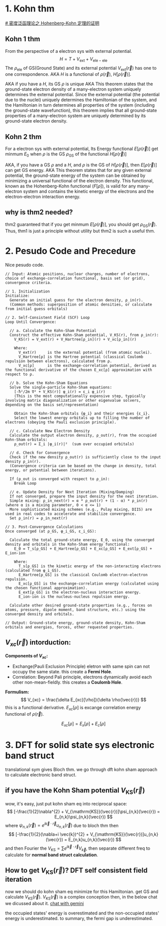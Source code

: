 # 1. Kohn thm
[# 密度泛函理论之 Hohenberg-Kohn 定理的证明](https://zhuanlan.zhihu.com/p/475254000)
## Kohn 1 thm
From the perspective of a electron sys with external potential. 
$$
H = T + V_{\mathrm{ext}} + V_{\mathrm{ele-ele}}
$$
The $\rho_{\mathrm{ele}}$ of GS(Ground State) and its external potential $V_{\mathrm{ext}}(\vec{r})$ has one to one correspondence. 
AKA $H$ is a functional of $\rho(\vec{r})$, $H[\rho(\vec{r})]$. 

AKA if you have a $H$, its GS $\rho$ is unique
AKA This theorem states that the ground-state electron density of a many-electron system uniquely determines the external potential. Since the external potential (the potential due to the nuclei) uniquely determines the Hamiltonian of the system, and the Hamiltonian in turn determines all properties of the system (including the ground-state wavefunction), this theorem implies that all ground-state properties of a many-electron system are uniquely determined by its ground-state electron density.
## Kohn 2 thm
For a electron sys with external potential, Its Energy functional $E[\rho (\vec{r})]$ get minmum $E_{0}$ when  $\rho$ is the GS $\rho_{\mathrm{GS}}$ of the functional $H[\rho(\vec{r})]$ 

AKA, if you have a GS $\rho$ and a $H$, and $\rho$ is the GS of $H[\rho(\vec{r})]$, then $E[\rho(\vec{r})]$ can get GS energy. 
AKA This theorem states that for any given external potential, the ground-state energy of the system can be obtained by minimizing a universal functional of the electron density. This functional, known as the Hohenberg-Kohn functional ($F[ρ]$), is valid for any many-electron system and contains the kinetic energy of the electrons and the electron-electron interaction energy.

## why is thm2 needed? 
thm2 guaranteed that if you get minmum $E[\rho(\vec{r})]$, you should get $\rho_{\mathrm{GS}}(\vec{r})$. 
Thus, thm1 is just a principle without utility but thm2 is such a useful thm. 


# 2. Pesudo Code and Precedure
Nice pesudo code. 
```
// Input: Atomic positions, nuclear charges, number of electrons, choice of exchange-correlation functional, basis set (or grid), convergence criteria.

// 1. Initialization
Initialize:
  Generate an initial guess for the electron density, ρ_in(r).
  (Common methods: superposition of atomic densities, or calculate from initial guess orbitals)

// 2. Self-Consistent Field (SCF) Loop
Loop Until Convergence:

  // a. Calculate the Kohn-Sham Potential
  Construct the effective Kohn-Sham potential, V_KS(r), from ρ_in(r):
    V_KS(r) = V_ext(r) + V_Hartree[ρ_in](r) + V_xc[ρ_in](r)

    Where:
      V_ext(r)     is the external potential (from atomic nuclei).
      V_Hartree[ρ] is the Hartree potential (classical Coulomb repulsion between electrons), calculated from ρ.
      V_xc[ρ]      is the exchange-correlation potential, derived as the functional derivative of the chosen E_xc[ρ] approximation with respect to ρ.

  // b. Solve the Kohn-Sham Equations
  Solve the single-particle Kohn-Sham equations:
    [-ħ²/2m ∇² + V_KS(r)] φ_i(r) = ε_i φ_i(r)
    (This is the most computationally expensive step, typically involving matrix diagonalization or other eigenvalue solvers, depending on the basis set/representation)

    Obtain the Kohn-Sham orbitals {φ_i} and their energies {ε_i}.
    Select the lowest energy orbitals up to filling the number of electrons (obeying the Pauli exclusion principle).

  // c. Calculate New Electron Density
  Calculate the output electron density, ρ_out(r), from the occupied Kohn-Sham orbitals:
    ρ_out(r) = Σ_i |φ_i(r)|²  (sum over occupied orbitals)

  // d. Check for Convergence
  Check if the new density ρ_out(r) is sufficiently close to the input density ρ_in(r).
  (Convergence criteria can be based on the change in density, total energy, or potential between iterations).

  If (ρ_out is converged with respect to ρ_in):
    Break Loop

  // e. Update Density for Next Iteration (Mixing/Damping)
  If not converged, prepare the input density for the next iteration.
  Simple mixing: ρ_in_next(r) = α * ρ_out(r) + (1 - α) * ρ_in(r) (where α is a mixing parameter, 0 < α <= 1)
  More sophisticated mixing schemes (e.g., Pulay mixing, DIIS) are used in real codes to accelerate and stabilize convergence.
  Set ρ_in(r) = ρ_in_next(r)

// 3. Post-Convergence Calculations
Once converged (at ρ_GS, φ_i_GS, ε_i_GS):

  Calculate the total ground-state energy, E_0, using the converged density and orbitals in the Kohn-Sham energy functional:
    E_0 = T_s[ρ_GS] + E_Hartree[ρ_GS] + E_xc[ρ_GS] + E_ext[ρ_GS] + E_ion-ion

    Where:
      T_s[ρ_GS] is the kinetic energy of the non-interacting electrons (calculated from φ_i_GS).
      E_Hartree[ρ_GS] is the classical Coulomb electron-electron repulsion.
      E_xc[ρ_GS] is the exchange-correlation energy (calculated using the chosen functional approximation).
      E_ext[ρ_GS] is the electron-nucleus interaction energy.
      E_ion-ion is the nucleus-nucleus repulsion energy.

  Calculate other desired ground-state properties (e.g., forces on atoms, pressure, dipole moment, band structure, etc.) using the converged density and orbitals.

// Output: Ground-state energy, ground-state density, Kohn-Sham orbitals and energies, forces, other requested properties.
```

## $V_{xc}(\vec{r})$ intorduction: 

**Components of $V_{xc}$:** 
- Exchange(Pauli Exclusion Principle)
	eletron with same spin can not occupy the same state. this create a **Fermi Hole**. 
- Correlation: 
	Beyond Pali principle, electrons dynamically avoid each other non-mean-fieldly. this creates a **Coulomb Hole**. 

**Formulism:** 
$$
V_{xc} = \frac{\delta E_{xc}[\rho]}{\delta \rho(\vec{r})}
$$
this is a functional derivative. $E_{xc}[\rho]$ is excange correlation energy functional of $\rho(\vec{r})$. 

$$
E_{xc}[\rho] = E_{x}[\rho]+E_{c}[\rho]
$$



# 3. DFT for solid state sys electronic band struct
translational sym gives Bloch thm. we go through dft kohn sham approach to calculate electronic band struct. 
## if you have the Kohn Sham potential $V_{\mathrm{KS}}(\vec{r})$ 
wow, it's easy, just put kohn sham eq into reciprocal space: 
$$
[-\frac{1}{2}\nabla^{2} + V_{\mathrm{KS}}(\vec{r})]\psi_{n,k}(\vec{r}) = E_{n,k}\psi_{n,k}(\vec{r})
$$
where $\psi_{n,k}(\vec{r}) = e^{ i \vec{k }\cdot\vec{r} }u_{n,k}(\vec{r})$ due to bloch thm
then 
$$
[-\frac{1}{2}(\nabla+i \vec{k})^{2} + V_{\mathrm{KS}}(\vec{r})]u_{n,k}(\vec{r}) = E_{n,k}u_{n,k}(\vec{r})
$$
and then Fourier the $V_{\mathrm{KS}} = \sum e^{ i \vec{k}\cdot\vec{r} }V_{\vec{k}}$, then separate different freq to calculate for **normal band struct calculation**. 
## How to get $V_{\mathrm{KS}}(\vec{r})$? DFT self consistent field iteration

now we should do kohn sham eq minimize for this Hamiltonian. get GS and calculate $V_{\mathrm{KS}}(\vec{r})$. $V_{\mathrm{KS}}(\vec{r})$ is a complex conception then, in the below chat we dicussed about it. 
[chat with gemini](https://g.co/gemini/share/0b21bb867b93) 


the occupied states' energy is overestimated and the non-occupied states' energy is underestimated. to summary, the fermi gap is underestimated. 
